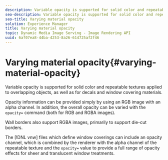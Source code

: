 ```yaml
---
description: Variable opacity is supported for solid color and repeatable textures applied to overlapping objects, as well as for decals and window covering materials.
seo-description: Variable opacity is supported for solid color and repeatable textures applied to overlapping objects, as well as for decals and window covering materials.
seo-title: Varying material opacity
solution: Experience Manager
title: Varying material opacity
topic: Dynamic Media Image Serving - Image Rendering API
uuid: 6af07ea8-44ba-4253-8a26-614725af2f46
---
```


# Varying material opacity{#varying-material-opacity}

Variable opacity is supported for solid color and repeatable textures applied to overlapping objects, as well as for decals and window covering materials.

Opacity information can be provided simply by using an RGB image with an alpha channel. In addition, the overall opacity can be varied with the `opacity=` command (both for RGB and RGBA images).

Wall borders also support RGBA images, primarily to support die-cut borders.

The [!DNL vnw] files which define window coverings can include an opacity channel, which is combined by the renderer with the alpha channel of the repeatable texture and the `opacity=` value to provide a full range of opacity effects for sheer and translucent window treatments. 

